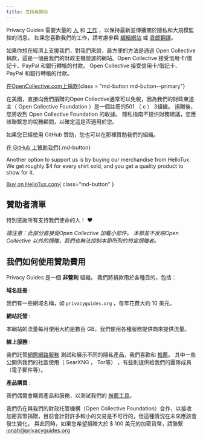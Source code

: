 ```yaml
---
title: 支持與贊助
---
```


<!-- markdownlint-disable MD036 -->
Privacy Guides 需要大量的 [人](https://github.com/privacyguides/privacyguides.org/graphs/contributors) 和 [工作](https://github.com/privacyguides/privacyguides.org/pulse/monthly) ，以保持最新並傳播關於隱私和大規模監控的消息。 如果您喜歡我們的工作，請考慮參與 [編輯網站](https://github.com/privacyguides/privacyguides.org) 或 [貢獻翻譯](https://crowdin.com/project/privacyguides)。

如果你想在經濟上支援我們，對我們來說，最方便的方法是通過 Open Collective 捐款，這是一個由我們的財政主機營運的網站。Open Collective 接受信用卡/借記卡、PayPal 和銀行轉帳的付款。 Open Collective 接受信用卡/借記卡、PayPal 和銀行轉帳的付款。

[在OpenCollective.com上捐款](https://opencollective.com/privacyguides/donate){class = "md-button md-button--primary"}

在美國，直接向我們捐贈的Open Collective通常可以免稅，因為我們的財政東道主（ Open Collective Foundation ）是一個註冊的501 （ c ） 3組織。 捐贈後，您將收到 Open Collective Foundation 的收據。 隱私指南不提供財務建議，您應該聯繫您的稅務顧問，以確定這是否適用於您。

如果您已經使用 GitHub 贊助，您也可以在那裡贊助我們的組織。

[在 GitHub 上贊助我們](https://github.com/sponsors/privacyguides ""){.md-button}

Another option to support us is by buying our merchandise from HelloTux. We get roughly $4 for every shirt sold, and you get a quality product to show for it.

[Buy on HelloTux.com](https://hellotux.com/privacyguides){ class="md-button" }

## 贊助者清單

特別感謝所有支持我們使命的人！ :heart:

*請注意：此部分直接從Open Collective 加載小部件。 本節並不反映Open Collective 以外的捐贈，我們也無法控制本節所列的特定捐贈者。*

<script src="https://opencollective.com/privacyguides/banner.js"></script>

## 我們如何使用贊助費用

Privacy Guides 是一個 **非營利** 組織。 我們將捐款用於各種目的，包括：

**域名註冊**
:

我們有一些網域名稱，如 `privacyguides.org` ，每年花費大約 10 美元。

**網站託管**
:

本網站的流量每月使用大約是數百 GB，我們使用各種服務提供商來提供流量。

**線上服務**
:

我們託管[網際網路服務](https://privacyguides.net) 測試和展示不同的隱私產品，我們喜歡和 [推薦](../tools.md)。 其中一些公開供我們的社區使用（ SearXNG ， Tor等） ，有些則提供給我們的團隊成員（電子郵件等）。

**產品購買**
:

我們偶爾會購買產品和服務，以測試我們的 [推薦工具](../tools.md)。

我們仍在與我們的財政托管機構（Open Collective Foundation）合作，以接收加密貨幣捐贈，目前會計對許多較小的交易是不可行的，但這種情況在未來應該會發生變化。 與此同時，如果您希望捐贈大於 $ 100 美元的加密貨幣，請聯繫 [jonah@privacyguides.org](mailto:jonah@privacyguides.org)
